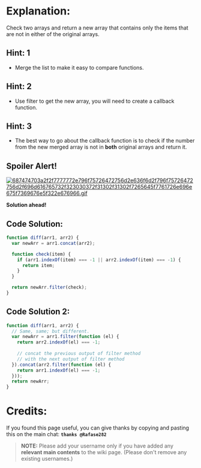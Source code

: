 # Explanation:
Check two arrays and return a new array that contains only the items that are not in either of the original arrays.

## Hint: 1
- Merge the list to make it easy to compare functions.

## Hint: 2
- Use filter to get the new array, you will need to create a callback function.

## Hint: 3
- The best way to go about the callback function is to check if the number from the new merged array is not in **both** original arrays and return it.

## Spoiler Alert!
[![687474703a2f2f7777772e796f75726472756d2e636f6d2f796f75726472756d2f696d616765732f323030372f31302f31302f7265645f7761726e696e675f7369676e5f322e676966.gif](https://files.gitter.im/FreeCodeCamp/Wiki/nlOm/thumb/687474703a2f2f7777772e796f75726472756d2e636f6d2f796f75726472756d2f696d616765732f323030372f31302f31302f7265645f7761726e696e675f7369676e5f322e676966.gif)](https://files.gitter.im/FreeCodeCamp/Wiki/nlOm/687474703a2f2f7777772e796f75726472756d2e636f6d2f796f75726472756d2f696d616765732f323030372f31302f31302f7265645f7761726e696e675f7369676e5f322e676966.gif)

**Solution ahead!**

## Code Solution:

```js
function diff(arr1, arr2) {
  var newArr = arr1.concat(arr2);

  function check(item) {
    if (arr1.indexOf(item) === -1 || arr2.indexOf(item) === -1) {
      return item;
    }
  }

  return newArr.filter(check);
}
```

## Code Solution 2:

```js
function diff(arr1, arr2) {
  // Same, same; but different.
  var newArr = arr1.filter(function (el) {
    return arr2.indexOf(el) === -1;
    
    // concat the previous output of filter method
    // with the next output of filter method
  }).concat(arr2.filter(function (el) {
    return arr1.indexOf(el) === -1;
  }));
  return newArr;
}
```

# Credits:
If you found this page useful, you can give thanks by copying and pasting this on the main chat:  **`thanks @Rafase282`**

> **NOTE:** Please add your username only if you have added any **relevant main contents** to the wiki page. (Please don't remove any existing usernames.)
